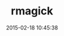 ---
layout: post
title:  "rmagick"
repo:   "gemhome/rmagick"
date:   2015-02-18 10:45:38
gemurl: https://github.com/gemhome/rmagick
---